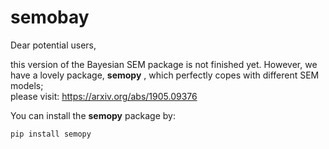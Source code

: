 # semobay

Dear potential users,

this version of the Bayesian SEM package is not finished yet. 
However, we have a lovely package, **semopy** , which perfectly copes with different SEM models;  
please visit:
https://arxiv.org/abs/1905.09376

You can install the **semopy** package by:
```
pip install semopy
```

